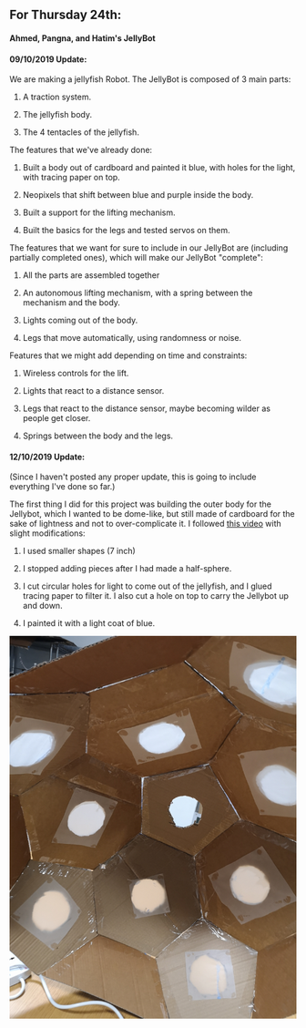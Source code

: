 ## For Thursday 24th:


#### Ahmed, Pangna, and Hatim's JellyBot

#### 09/10/2019 Update:

We are making a jellyfish Robot. The JellyBot is composed of 3 main parts:

  1. A traction system.

  2. The jellyfish body.

  3. The 4 tentacles of the jellyfish.


The features that we've already done:

  1. Built a body out of cardboard and painted it blue, with holes for the light, with tracing paper on top.

  2. Neopixels that shift between blue and purple inside the body.

  3. Built a support for the lifting mechanism.

  4. Built the basics for the legs and tested servos on them. 


The features that we want for sure to include in our JellyBot are (including partially completed ones), which will make our JellyBot "complete":

  1. All the parts are assembled together

  2. An autonomous lifting mechanism, with a spring between the mechanism and the body.

  3. Lights coming out of the body.

  4. Legs that move automatically, using randomness or noise.


Features that we might add depending on time and constraints:

  1. Wireless controls for the lift.

  2. Lights that react to a distance sensor.

  3. Legs that react to the distance sensor, maybe becoming wilder as people get closer.

  4. Springs between the body and the legs.
  
 #### 12/10/2019 Update:
 
 (Since I haven't posted any proper update, this is going to include everything I've done so far.)
 
 The first thing I did for this project was building the outer body for the Jellybot, which I wanted to be dome-like, but still made of cardboard for the sake of lightness and not to over-complicate it. I followed [this video](https://youtu.be/W-626HKjzQI) with slight modifications:
 
  1. I used smaller shapes (7 inch)
  
  2. I stopped adding pieces after I had made a half-sphere.
  
  3. I cut circular holes for light to come out of the jellyfish, and I glued tracing paper to filter it. I also cut a hole on top to carry the Jellybot up and down.
  
  4. I painted it with a light coat of blue.
  
  ![image](jellyfish/IMG_20191012_170208.jpg)
